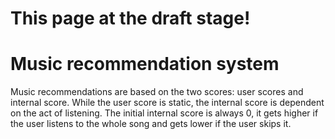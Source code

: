 # This page at the draft stage!
# Music recommendation system

Music recommendations are based on the two scores: user scores and internal score. While the user score is static, the internal score is dependent on the act of listening. The initial internal score is always 0, it gets higher if the user listens to the whole song and gets lower if the user skips it. 

